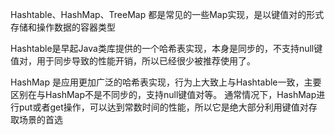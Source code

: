 Hashtable、HashMap、TreeMap 都是常见的一些Map实现，是以键值对的形式存储和操作数据的容器类型

Hashtable是早起Java类库提供的一个哈希表实现，本身是同步的，不支持null键值对，用于同步导致的性能开销，所以已经很少被推荐使用了。

HashMap 是应用更加广泛的哈希表实现，行为上大致上与Hashtable一致，主要区别在与HashMap不是不同步的，支持null键值对等。
通常情况下，HashMap进行put或者get操作，可以达到常数时间的性能，所以它是绝大部分利用键值对存取场景的首选